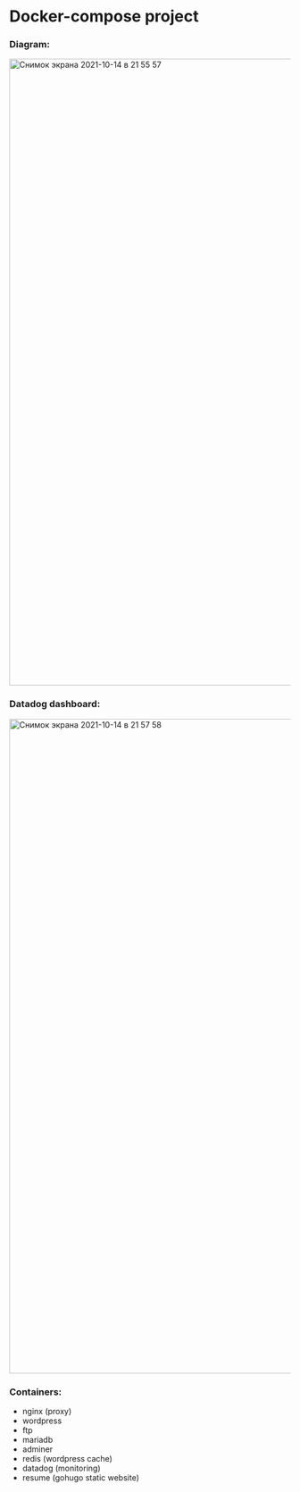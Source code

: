 # Docker-compose project

### Diagram:
<img width="1123" alt="Снимок экрана 2021-10-14 в 21 55 57" src="https://user-images.githubusercontent.com/12528718/137378888-a8e03190-0fce-48b8-955c-74a8f43697c1.png">

### Datadog dashboard:
<img width="1173" alt="Снимок экрана 2021-10-14 в 21 57 58" src="https://user-images.githubusercontent.com/12528718/137379104-21f4390c-5cd7-4a3a-ae46-230e534fdc69.png">

### Containers:
* nginx (proxy)
* wordpress
* ftp
* mariadb
* adminer
* redis (wordpress cache)
* datadog (monitoring)
* resume (gohugo static website)
